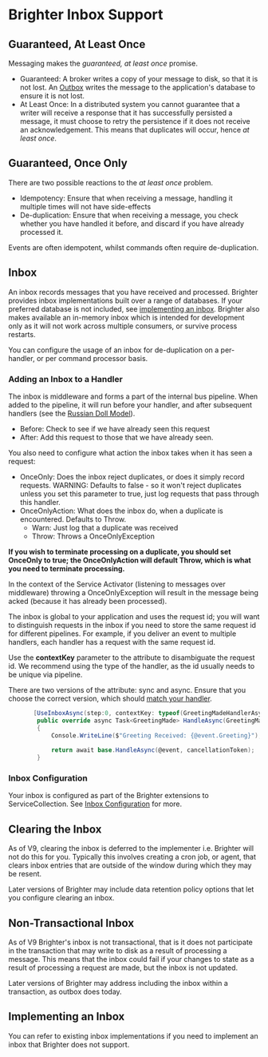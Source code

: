 # Brighter Inbox Support

## Guaranteed, At Least Once

Messaging makes the *guaranteed, at least once* promise.

- Guaranteed: A broker writes a copy of your message to disk, so that it is not lost. An [Outbox](/contents/OutboxPattern.md) writes the message to the application's database to ensure it is not lost.
- At Least Once: In a distributed system you cannot guarantee that a writer will receive a response that it has successfully persisted a message, it must choose to retry the persistence if it does not receive an acknowledgement. This means that duplicates will occur, hence *at least once*.

## Guaranteed, Once Only

There are two possible reactions to the *at least once* problem.

- Idempotency: Ensure that when receiving a message, handling it multiple times will not have side-effects
- De-duplication: Ensure that when receiving a message, you check whether you have handled it before, and discard if you have already processed it.

Events are often idempotent, whilst commands often require de-duplication.

## Inbox

An inbox records messages that you have received and processed. Brighter provides inbox implementations built over a range of databases. If your preferred database is not included, see [implementing an inbox](#implementing-an-inbox). Brighter also makes available an in-memory inbox which is intended for development only as it will not work across multiple consumers, or survive process restarts.

You can configure the usage of an inbox for de-duplication on a per-handler, or per command processor basis.

### Adding an Inbox to a Handler

The inbox is middleware and forms a part of the internal bus pipeline. When added to the pipeline, it will run before your handler, and after subsequent handlers (see the [Russian Doll Model](/contents/BuildingAnAsyncPipeline.md)).

- Before: Check to see if we have already seen this request
- After: Add this request to those that we have already seen.

You also need to configure what action the inbox takes when it has seen a request:

- OnceOnly: Does the inbox reject duplicates, or does it simply record requests. WARNING: Defaults to false - so it won't reject duplicates unless you set this parameter to true, just log requests that pass through this handler.
- OnceOnlyAction: What does the inbox do, when a duplicate is encountered. Defaults to Throw.
    - Warn: Just log that a duplicate was received
    - Throw: Throws a OnceOnlyException	

**If you wish to terminate processing on a duplicate, you should set OnceOnly to true; the OnceOnlyAction will default Throw, which is what you need to terminate processing.**

In the context of the Service Activator (listening to messages over middleware) throwing a OnceOnlyException will result in the message being acked (because it has already been processed).

The inbox is global to your application and uses the request id; you will want to distinguish requests in the inbox if you need to store the same request id for different pipelines. For example, if you deliver an event to multiple handlers, each handler has a request with the same request id. 

Use the **contextKey** parameter to the attribute to disambiguate the request id. We recommend using the type of the handler, as the id usually needs to be unique via pipeline.

There are two versions of the attribute: sync and async. Ensure that you choose the correct version, which should [match your handler](/contents/DispatchingARequest.md#pipelines-must-be-homogeneous).

``` csharp
       [UseInboxAsync(step:0, contextKey: typeof(GreetingMadeHandlerAsync), onceOnly: true )]
        public override async Task<GreetingMade> HandleAsync(GreetingMade @event, CancellationToken cancellationToken = default(CancellationToken))
        {    
            Console.WriteLine($"Greeting Received: {@event.Greeting}");
            
            return await base.HandleAsync(@event, cancellationToken);
        }
```

### Inbox Configuration

Your inbox is configured as part of the Brighter extensions to ServiceCollection. See [Inbox Configuration](/contents/BrighterBasicConfiguration.md#inbox) for more.

## Clearing the Inbox

As of V9, clearing the inbox is deferred to the implementer i.e. Brighter will not do this for you. Typically this involves creating a cron job, or agent, that clears inbox entries that are outside of the window during which they may be resent.

Later versions of Brighter may include data retention policy options that let you configure clearing an inbox.

## Non-Transactional Inbox

As of V9 Brighter's inbox is not transactional, that is it does not participate in the transaction that may write to disk as a result of processing a message. This means that the inbox could fail if your changes to state as a result of processing a request are made, but the inbox is not updated.

Later versions of Brighter may address including the inbox within a transaction, as outbox does today.

## Implementing an Inbox

You can refer to existing inbox implementations if you need to implement an inbox that Brighter does not support.


